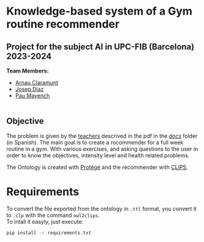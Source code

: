 # Knowledge-based system of a Gym routine recommender<br>

Project for the subject AI in UPC-FIB (Barcelona) 2023-2024<br>
---

**Team Members:**
- [Arnau Claramunt](https://github.com/ArnauCS03)<br>
- [Josep Díaz](https://github.com/Nascarin)<br>
- [Pau Mayench](https://github.com/PauMayench)<br><br>

## Objective
The problem is given by the [teachers](https://www.fib.upc.edu/es/estudios/grados/grado-en-ingenieria-informatica/plan-de-estudios/asignaturas/IA) descrived in the pdf in the [*docs*](https://github.com/PauMayench/sbc-gym-routine-recommender/tree/master/docs) folder (in Spanish).
The main goal is to create a rocommender for a full week routine in a gym. With various exercises, and asking questions to the user in order to know the objectives, intensity level and health related problems.

The Ontology is created with [Protégé](https://protege.stanford.edu/) and the recommender with [CLIPS](https://www.clipsrules.net/).

# Requirements
To convert the file exported from the ontology in `.ttl` format, you convert it to `.clp` with the command `owl2clips`.<br>
To intall it easyly, just execute: 
```bash
pip install -r requirements.txt
```

